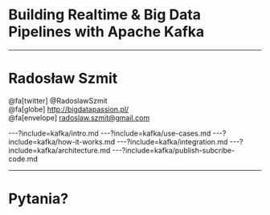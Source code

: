 
# Building Realtime & Big Data Pipelines with Apache Kafka



---
# Radosław Szmit
@fa[twitter] @RadoslawSzmit <br/>
@fa[globe] http://bigdatapassion.pl/ </br>
@fa[envelope] radoslaw.szmit@gmail.com <br/>



---?include=kafka/intro.md
---?include=kafka/use-cases.md
---?include=kafka/how-it-works.md
---?include=kafka/integration.md
---?include=kafka/architecture.md
---?include=kafka/publish-subcribe-code.md



---
# Pytania?